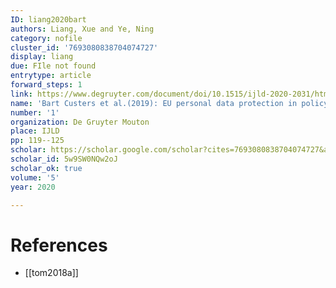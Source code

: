 ```yaml
---
ID: liang2020bart
authors: Liang, Xue and Ye, Ning
category: nofile
cluster_id: '7693080838704074727'
display: liang
due: FIle not found
entrytype: article
forward_steps: 1
link: https://www.degruyter.com/document/doi/10.1515/ijld-2020-2031/html?lang=de
name: 'Bart Custers et al.(2019): EU personal data protection in policy and practice'
number: '1'
organization: De Gruyter Mouton
place: IJLD
pp: 119--125
scholar: https://scholar.google.com/scholar?cites=7693080838704074727&as_sdt=2005&sciodt=0,5&hl=en
scholar_id: 5w9SW0NQw2oJ
scholar_ok: true
volume: '5'
year: 2020

---
```


# References

- [[tom2018a]]
